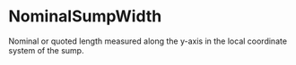 NominalSumpWidth
================

Nominal or quoted length measured along the y-axis in the local coordinate system of the sump.
